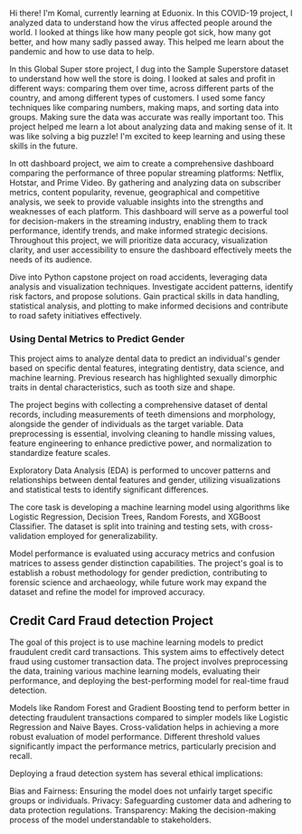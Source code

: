 
Hi there! I'm Komal, currently learning at Eduonix. 
In this COVID-19 project, I analyzed data to understand how the virus affected people around the world. I looked at things like how many people got sick, how many got better, and how many sadly passed away. This helped me learn about the pandemic and how to use data to help.

In this Global Super store project, I dug into the Sample Superstore dataset to understand how well the store is doing. I looked at sales and profit in different ways: comparing them over time, across different parts of the country, and among different types of customers. I used some fancy techniques like comparing numbers, making maps, and sorting data into groups. Making sure the data was accurate was really important too. This project helped me learn a lot about analyzing data and making sense of it. It was like solving a big puzzle! I'm excited to keep learning and using these skills in the future.


In ott dashboard project, we aim to create a comprehensive dashboard comparing the performance of three popular streaming platforms: Netflix, Hotstar, and Prime Video. By gathering and analyzing data on subscriber metrics, content popularity, revenue, geographical and competitive analysis, we seek to provide valuable insights into the strengths and weaknesses of each platform. This dashboard will serve as a powerful tool for decision-makers in the streaming industry, enabling them to track performance, identify trends, and make informed strategic decisions. Throughout this project, we will prioritize data accuracy, visualization clarity, and user accessibility to ensure the dashboard effectively meets the needs of its audience.


Dive into Python capstone project on road accidents, leveraging data analysis and visualization techniques. Investigate accident patterns, identify risk factors, and propose solutions. Gain practical skills in data handling, statistical analysis, and plotting to make informed decisions and contribute to road safety initiatives effectively. 


### Using Dental Metrics to Predict Gender

This project aims to analyze dental data to predict an individual's gender based on specific dental features, integrating dentistry, data science, and machine learning. Previous research has highlighted sexually dimorphic traits in dental characteristics, such as tooth size and shape.

The project begins with collecting a comprehensive dataset of dental records, including measurements of teeth dimensions and morphology, alongside the gender of individuals as the target variable. Data preprocessing is essential, involving cleaning to handle missing values, feature engineering to enhance predictive power, and normalization to standardize feature scales.

Exploratory Data Analysis (EDA) is performed to uncover patterns and relationships between dental features and gender, utilizing visualizations and statistical tests to identify significant differences.

The core task is developing a machine learning model using algorithms like Logistic Regression, Decision Trees, Random Forests, and XGBoost Classifier. The dataset is split into training and testing sets, with cross-validation employed for generalizability.

Model performance is evaluated using accuracy metrics and confusion matrices to assess gender distinction capabilities. The project's goal is to establish a robust methodology for gender prediction, contributing to forensic science and archaeology, while future work may expand the dataset and refine the model for improved accuracy.


## Credit Card Fraud detection Project 

The goal of this project is to use machine learning models to predict fraudulent credit card transactions. This system aims to effectively detect fraud using customer transaction data. The project involves preprocessing the data, training various machine learning models, evaluating their performance, and deploying the best-performing model for real-time fraud detection.

Models like Random Forest and Gradient Boosting tend to perform better in detecting fraudulent transactions compared to simpler models like Logistic Regression and Naive Bayes.
Cross-validation helps in achieving a more robust evaluation of model performance.
Different threshold values significantly impact the performance metrics, particularly precision and recall.

Deploying a fraud detection system has several ethical implications:

Bias and Fairness: Ensuring the model does not unfairly target specific groups or individuals.
Privacy: Safeguarding customer data and adhering to data protection regulations.
Transparency: Making the decision-making process of the model understandable to stakeholders.
